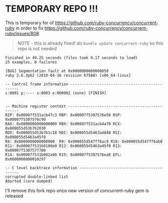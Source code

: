 # TEMPORARY REPO !!!

This is temporary for of
<https://github.com/ruby-concurrency/concurrent-ruby> in order to fix
<https://github.com/ruby-concurrency/concurrent-ruby/issues/808>

> NOTE - this is already fixed! do `bundle update concurrent-ruby` so this repo is not needed

```
Finished in 49.25 seconds (files took 9.17 seconds to load)
25 examples, 0 failures

[BUG] Segmentation fault at 0x0000000000000050
ruby 2.6.3p62 (2019-04-16 revision 67580) [x86_64-linux]

-- Control frame information -----------------------------------------------
c:0001 p:---- s:0003 e:000002 (none) [FINISH]


-- Machine register context ------------------------------------------------
RIP: 0x00007f531acb47c3 RBP: 0x00007f5307576e50 RSP: 0x00007f5307576c90
RAX: 0x0000000000000000 RBX: 0x00007f531acb4a70 RCX: 0x000055d53b7b2030
RDX: 0x000055d53b7b1c18 RDI: 0x000055d5463a4848 RSI: 0x000055d5463a45f0
R8: 0x0000000000000000  R9: 0x000055d547ff6ac9 R10: 0x000055d547ff6ab0
R11: 0x00007f531b0106b0 R12: 0x000055d5463a45f0 R13: 0x00007f5307577700
R14: 0x00007f531b002a90 R15: 0x00007f5307576ea8 EFL: 0x0000000000010297

-- C level backtrace information -------------------------------------------
corrupted double-linked list
Aborted (core dumped)
```

I'll remove this fork repo once new version of concurrent-ruby gem is released

